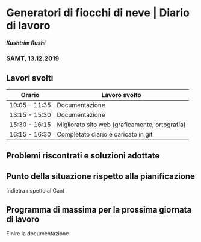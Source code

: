 # Generatori di fiocchi di neve | Diario di lavoro
##### Kushtrim Rushi
### SAMT, 13.12.2019

## Lavori svolti


| Orario        | Lavoro svolto                                  |
|---------------|------------------------------------------------|
| 10:05 - 11:35 | Documentazione                                 |
| 13:15 - 15:30 | Documentazione                                 |
| 15:30 - 16:15 | Migliorato sito web (graficamente, ortografia) |
| 16:15 - 16:30 | Completato diario e caricato in git            |

##  Problemi riscontrati e soluzioni adottate


##  Punto della situazione rispetto alla pianificazione

Indietra rispetto al Gant

## Programma di massima per la prossima giornata di lavoro

Finire la documentazione
